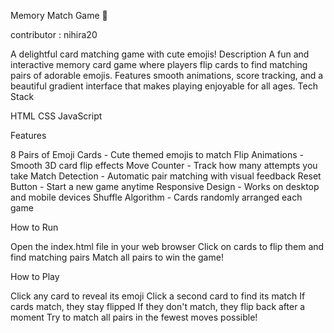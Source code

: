 Memory Match Game 🎴

contributor : nihira20 

A delightful card matching game with cute emojis!
Description
A fun and interactive memory card game where players flip cards to find matching pairs of adorable emojis. Features smooth animations, score tracking, and a beautiful gradient interface that makes playing enjoyable for all ages.
Tech Stack

HTML
CSS
JavaScript

Features

8 Pairs of Emoji Cards - Cute themed emojis to match
Flip Animations - Smooth 3D card flip effects
Move Counter - Track how many attempts you take
Match Detection - Automatic pair matching with visual feedback
Reset Button - Start a new game anytime
Responsive Design - Works on desktop and mobile devices
Shuffle Algorithm - Cards randomly arranged each game

How to Run

Open the index.html file in your web browser
Click on cards to flip them and find matching pairs
Match all pairs to win the game!

How to Play

Click any card to reveal its emoji
Click a second card to find its match
If cards match, they stay flipped
If they don't match, they flip back after a moment
Try to match all pairs in the fewest moves possible!
